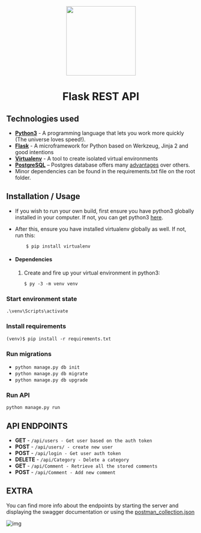 <div align="center">

  <img src="https://cdn2.iconfinder.com/data/icons/picons-basic-2/57/basic2-004_comment_chat-512.png" width="185px"/>
  
  # Flask REST API 

</div>




## Technologies used
* **[Python3](https://www.python.org/downloads/)** - A programming language that lets you work more quickly (The universe loves speed!).
* **[Flask](flask.pocoo.org/)** - A microframework for Python based on Werkzeug, Jinja 2 and good intentions
* **[Virtualenv](https://virtualenv.pypa.io/en/stable/)** - A tool to create isolated virtual environments
* **[PostgreSQL](https://www.postgresql.org/download/)** – Postgres database offers many [advantages](https://www.postgresql.org/about/advantages/) over others.
* Minor dependencies can be found in the requirements.txt file on the root folder.

## Installation / Usage
* If you wish to run your own build, first ensure you have python3 globally installed in your computer. If not, you can get python3 [here](https://www.python.org).
* After this, ensure you have installed virtualenv globally as well. If not, run this:
    ```
        $ pip install virtualenv
    ```


* #### Dependencies
    1. Create and fire up your virtual environment in python3:
        ```
        $ py -3 -m venv venv
        ```

### Start environment state
``
.\venv\Scripts\activate
``

### Install requirements
```
(venv)$ pip install -r requirements.txt
```

### Run migrations
- ```python manage.py db init```
- ```python manage.py db migrate```
- ```python manage.py db upgrade```

### Run API
```python manage.py run```

## API ENDPOINTS

- **GET** - ```/api/users - Get user based on the auth token ```
- **POST** - ```/api/users/ - create new user ```
- **POST** - ```/api/login - Get user auth token```
- **DELETE** - ```/api/Category - Delete a category```
- **GET** - ```/api/Comment - Retrieve all the stored comments```
- **POST** - ```/api/Comment - Add new comment```

## EXTRA
You can find more info about the endpoints by starting the server and displaying the swagger documentation or using the [postman_collection.json](./postman_collection.json)

![img](./assets/api_endpoints.png)


